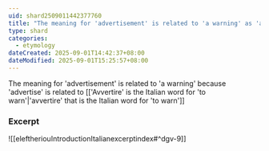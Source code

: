 ```yaml
---
uid: shard2509011442377760
title: "The meaning for 'advertisement' is related to 'a warning' as 'advertise' is related to the Italian word 'avvertire' that means 'to warn'"
type: shard
categories:
  - etymology
dateCreated: 2025-09-01T14:42:37+08:00
dateModified: 2025-09-01T15:25:57+08:00
---
```

The meaning for 'advertisement' is related to 'a warning' because 'advertise' is related to [['Avvertire' is the Italian word for 'to warn'|'avvertire' that is the Italian word for 'to warn']]

### Excerpt
![[eleftheriouIntroductionItalianexcerptindex#^dgv-9]]
